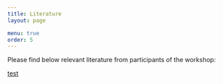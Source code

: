 ```yaml
---
title: Literature
layout: page

menu: true
order: 5
---
```


Please find below relevant literature from participants of the workshop:

[test](papers/16Aut&Cattalax.pdf)